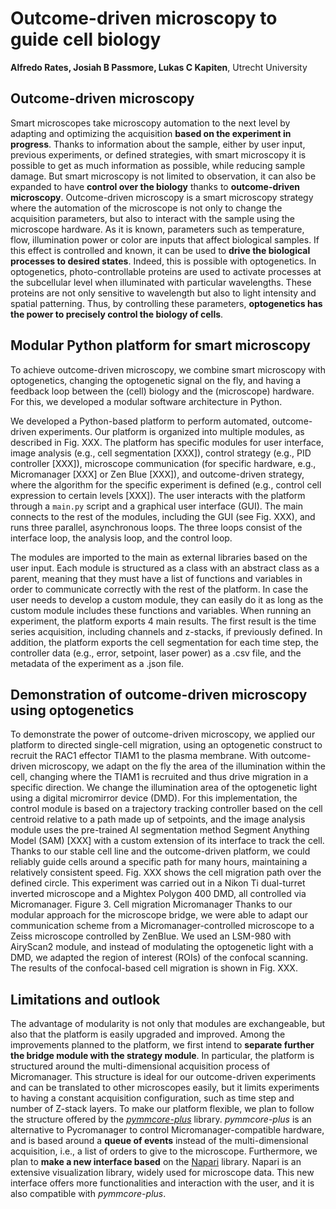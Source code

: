 # Outcome-driven microscopy to guide cell biology
**Alfredo Rates, Josiah B Passmore, Lukas C Kapiten**, Utrecht University

## Outcome-driven microscopy
Smart microscopes take microscopy automation to the next level by adapting and optimizing the acquisition **based on the experiment in progress**. Thanks to information about the sample, either by user input, previous experiments, or defined strategies, with smart microscopy it is possible to get as much information as possible, while reducing sample damage. But smart microscopy is not limited to observation, it can also be expanded to have **control over the biology** thanks to **outcome-driven microscopy**. 
Outcome-driven microscopy is a smart microscopy strategy where the automation of the microscope is not only to change the acquisition parameters, but also to interact with the sample using the microscope hardware. As it is known, parameters such as temperature, flow, illumination power or color are inputs that affect biological samples. If this effect is controlled and known, it can be used to **drive the biological processes to desired states**. Indeed, this is possible with optogenetics. In optogenetics, photo-controllable proteins are used to activate processes at the subcellular level when illuminated with particular wavelengths. These proteins are not only sensitive to wavelength but also to light intensity and spatial patterning. Thus, by controlling these parameters, **optogenetics has the power to precisely control the biology of cells**.

## Modular Python platform for smart microscopy
To achieve outcome-driven microscopy, we combine smart microscopy with optogenetics, changing the optogenetic signal on the fly, and having a feedback loop between the (cell) biology and the (microscope) hardware. For this, we developed a modular software architecture in Python. 

We developed a Python-based platform to perform automated, outcome-driven experiments. Our platform is organized into multiple modules, as described in Fig. XXX. The platform has specific modules for user interface, image analysis (e.g., cell segmentation [XXX]), control strategy (e.g., PID controller [XXX]), microscope communication (for specific hardware, e.g., Micromanager [XXX] or Zen Blue [XXX]), and outcome-driven strategy, where the algorithm for the specific experiment is defined (e.g., control cell expression to certain levels [XXX]). 
The user interacts with the platform through a `main.py` script and a graphical user interface (GUI). The main connects to the rest of the modules, including the GUI (see Fig. XXX), and runs three parallel, asynchronous loops. The three loops consist of the interface loop, the analysis loop, and the control loop.

The modules are imported to the main as external libraries based on the user input. Each module is structured as a class with an abstract class as a parent, meaning that they must have a list of functions and variables in order to communicate correctly with the rest of the platform. In case the user needs to develop a custom module, they can easily do it as long as the custom module includes these functions and variables.
When running an experiment, the platform exports 4 main results. The first result is the time series acquisition, including channels and z-stacks, if previously defined. In addition, the platform exports the cell segmentation for each time step, the controller data (e.g., error, setpoint, laser power) as a .csv file, and the metadata of the experiment as a .json file.

## Demonstration of outcome-driven microscopy using optogenetics
To demonstrate the power of outcome-driven microscopy, we applied our platform to directed single-cell migration, using an optogenetic construct to recruit the RAC1 effector TIAM1 to the plasma membrane. With outcome-driven microscopy, we adapt on the fly the area of the illumination within the cell, changing where the TIAM1 is recruited and thus drive migration in a specific direction. We change the illumination area of the optogenetic light using a digital micromirror device (DMD). 
For this implementation, the control module is based on a trajectory tracking controller based on the cell centroid relative to a path made up of setpoints, and the image analysis module uses the pre-trained AI segmentation method Segment Anything Model (SAM) [XXX] with a custom extension of its interface to track the cell. 
Thanks to our stable cell line and the outcome-driven platform, we could reliably guide cells around a specific path  for many hours, maintaining a relatively consistent speed. Fig. XXX shows the cell migration path over the defined circle. This experiment was carried out in a Nikon Ti dual-turret inverted microscope and a Mightex Polygon 400 DMD, all controlled via Micromanager.
Figure 3. Cell migration Micromanager
Thanks to our modular approach for the microscope bridge, we were able to adapt our communication scheme from a Micromanager-controlled microscope to a Zeiss microscope controlled by ZenBlue. We used an LSM-980 with AiryScan2 module, and instead of modulating the optogenetic light with a DMD, we adapted the region of interest (ROIs) of the confocal scanning. The results of the confocal-based cell migration is shown in Fig. XXX. 

## Limitations and outlook
The advantage of modularity is not only that modules are exchangeable, but also that the platform is easily upgraded and improved. Among the improvements planned to the platform, we first intend to **separate further the bridge module with the strategy module**. In particular, the platform is structured around the multi-dimensional acquisition process of Micromanager. This structure is ideal for our outcome-driven experiments and can be translated to other microscopes easily, but it limits experiments to having a constant acquisition configuration, such as time step and number of Z-stack layers. To make our platform flexible, we plan to follow the structure offered by the [_pymmcore-plus_](https://github.com/pymmcore-plus/pymmcore-plus) library. _pymmcore-plus_ is an alternative to Pycromanager to control Micromanager-compatible hardware, and is based around a  **queue of events** instead of the multi-dimensional acquisition, i.e., a list of orders to give to the microscope.
Furthermore, we plan to **make a new interface based** on the [Napari](https://napari.org/stable/) library. Napari is an extensive visualization library, widely used for microscope data. This new interface offers more functionalities and interaction with the user, and it is also compatible with _pymmcore-plus_.


